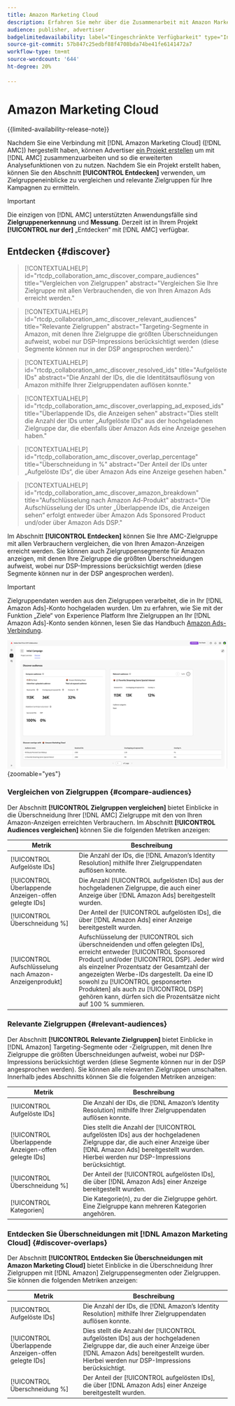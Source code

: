 ```yaml
---
title: Amazon Marketing Cloud
description: Erfahren Sie mehr über die Zusammenarbeit mit Amazon Marketing Cloud in Real-Time CDP Collaboration.
audience: publisher, advertiser
badgelimitedavailability: label="Eingeschränkte Verfügbarkeit" type="Informative" url="https://helpx.adobe.com/legal/product-descriptions/real-time-customer-data-platform-collaboration.html newtab=true"
source-git-commit: 57b847c25edbf88f4708bda74be41fe6141472a7
workflow-type: tm+mt
source-wordcount: '644'
ht-degree: 20%

---
```


# Amazon Marketing Cloud

{{limited-availability-release-note}}

Nachdem Sie eine Verbindung mit [!DNL Amazon Marketing Cloud] ([!DNL AMC]) hergestellt haben, können Advertiser [ein Projekt erstellen](../manage-projects.md#create-project) um mit [!DNL AMC] zusammenzuarbeiten und so die erweiterten Analysefunktionen von zu nutzen. Nachdem Sie ein Projekt erstellt haben, können Sie den Abschnitt **[!UICONTROL Entdecken]** verwenden, um Zielgruppeneinblicke zu vergleichen und relevante Zielgruppen für Ihre Kampagnen zu ermitteln.

>[!IMPORTANT]
>
>Die einzigen von [!DNL AMC] unterstützten Anwendungsfälle sind **Zielgruppenerkennung** und **Messung**. Derzeit ist in Ihrem Projekt **[!UICONTROL nur der]** „Entdecken“ mit [!DNL AMC] verfügbar.

## Entdecken {#discover}

>[!CONTEXTUALHELP]
>id="rtcdp_collaboration_amc_discover_compare_audiences"
>title="Vergleichen von Zielgruppen"
>abstract="Vergleichen Sie Ihre Zielgruppe mit allen Verbrauchenden, die von Ihren Amazon Ads erreicht werden."

>[!CONTEXTUALHELP]
>id="rtcdp_collaboration_amc_discover_relevant_audiences"
>title="Relevante Zielgruppen"
>abstract="Targeting-Segmente in Amazon, mit denen Ihre Zielgruppe die größten Überschneidungen aufweist, wobei nur DSP-Impressions berücksichtigt werden (diese Segmente können nur in der DSP angesprochen werden)."

>[!CONTEXTUALHELP]
>id="rtcdp_collaboration_amc_discover_resolved_ids"
>title="Aufgelöste IDs"
>abstract="Die Anzahl der IDs, die die Identitätsauflösung von Amazon mithilfe Ihrer Zielgruppendaten auflösen konnte."

>[!CONTEXTUALHELP]
>id="rtcdp_collaboration_amc_discover_overlapping_ad_exposed_ids"
>title="Überlappende IDs, die Anzeigen sehen"
>abstract="Dies stellt die Anzahl der IDs unter „Aufgelöste IDs“ aus der hochgeladenen Zielgruppe dar, die ebenfalls über Amazon Ads eine Anzeige gesehen haben."

>[!CONTEXTUALHELP]
>id="rtcdp_collaboration_amc_discover_overlap_percentage"
>title="Überschneidung in %"
>abstract="Der Anteil der IDs unter „Aufgelöste IDs“, die über Amazon Ads eine Anzeige gesehen haben."

>[!CONTEXTUALHELP]
>id="rtcdp_collaboration_amc_discover_amazon_breakdown"
>title="Aufschlüsselung nach Amazon Ad-Produkt"
>abstract="Die Aufschlüsselung der IDs unter „Überlappende IDs, die Anzeigen sehen“ erfolgt entweder über Amazon Ads Sponsored Product und/oder über Amazon Ads DSP."

Im Abschnitt **[!UICONTROL Entdecken]** können Sie Ihre AMC-Zielgruppe mit allen Verbrauchern vergleichen, die von Ihren Amazon-Anzeigen erreicht werden. Sie können auch Zielgruppensegmente für Amazon anzeigen, mit denen Ihre Zielgruppe die größten Überschneidungen aufweist, wobei nur DSP-Impressions berücksichtigt werden (diese Segmente können nur in der DSP angesprochen werden).

>[!IMPORTANT]
>
>Zielgruppendaten werden aus den Zielgruppen verarbeitet, die in Ihr [!DNL Amazon Ads]-Konto hochgeladen wurden. Um zu erfahren, wie Sie mit der Funktion „Ziele“ von Experience Platform Ihre Zielgruppen an Ihr [!DNL Amazon Ads]-Konto senden können, lesen Sie das Handbuch [Amazon Ads-Verbindung](https://experienceleague.adobe.com/de/docs/experience-platform/destinations/catalog/advertising/amazon-ads).

![Der Abschnitt „Entdecken“ in einem Projekt mit Amazon Marketing Cloud.](/help/assets/collaborate/advertising-platforms/amc-discover.png){zoomable="yes"}

### Vergleichen von Zielgruppen {#compare-audiences}

Der Abschnitt **[!UICONTROL Zielgruppen vergleichen]** bietet Einblicke in die Überschneidung Ihrer [!DNL AMC] Zielgruppe mit den von Ihren Amazon-Anzeigen erreichten Verbrauchern. Im Abschnitt **[!UICONTROL Audiences vergleichen]** können Sie die folgenden Metriken anzeigen:

| Metrik | Beschreibung |
|--------------------------------|---------------------------------------------------------------------------------------------------|
| [!UICONTROL Aufgelöste IDs] | Die Anzahl der IDs, die [!DNL Amazon’s Identity Resolution] mithilfe Ihrer Zielgruppendaten auflösen konnte. |
| [!UICONTROL Überlappende Anzeigen-offen gelegte IDs] | Die Anzahl [!UICONTROL aufgelösten IDs] aus der hochgeladenen Zielgruppe, die auch einer Anzeige über [!DNL Amazon Ads] bereitgestellt wurden. |
| [!UICONTROL Überschneidung %] | Der Anteil der [!UICONTROL aufgelösten IDs], die über [!DNL Amazon Ads] einer Anzeige bereitgestellt wurden. |
| [!UICONTROL Aufschlüsselung nach Amazon-Anzeigenprodukt] | Aufschlüsselung der [!UICONTROL sich überschneidenden und offen gelegten IDs], erreicht entweder [!UICONTROL Sponsored Product] und/oder [!UICONTROL DSP]. Jeder wird als einzelner Prozentsatz der Gesamtzahl der angezeigten Werbe-IDs dargestellt. Da eine ID sowohl zu [!UICONTROL gesponserten Produkten] als auch zu [!UICONTROL DSP] gehören kann, dürfen sich die Prozentsätze nicht auf 100 % summieren. |


### Relevante Zielgruppen {#relevant-audiences}

Der Abschnitt **[!UICONTROL Relevante Zielgruppen]** bietet Einblicke in [!DNL Amazon] Targeting-Segmente oder -Zielgruppen, mit denen Ihre Zielgruppe die größten Überschneidungen aufweist, wobei nur DSP-Impressions berücksichtigt werden (diese Segmente können nur in der DSP angesprochen werden). Sie können alle relevanten Zielgruppen umschalten. Innerhalb jedes Abschnitts können Sie die folgenden Metriken anzeigen:

| Metrik | Beschreibung |
|--------------------------------|---------------------------------------------------------------------------------------------------|
| [!UICONTROL Aufgelöste IDs] | Die Anzahl der IDs, die [!DNL Amazon’s Identity Resolution] mithilfe Ihrer Zielgruppendaten auflösen konnte. |
| [!UICONTROL Überlappende Anzeigen-offen gelegte IDs] | Dies stellt die Anzahl der [!UICONTROL aufgelösten IDs] aus der hochgeladenen Zielgruppe dar, die auch einer Anzeige über [!DNL Amazon Ads] bereitgestellt wurden. Hierbei werden nur DSP-Impressions berücksichtigt. |
| [!UICONTROL Überschneidung %] | Der Anteil der [!UICONTROL aufgelösten IDs], die über [!DNL Amazon Ads] einer Anzeige bereitgestellt wurden. |
| [!UICONTROL Kategorien] | Die Kategorie(n), zu der die Zielgruppe gehört. Eine Zielgruppe kann mehreren Kategorien angehören. |

### Entdecken Sie Überschneidungen mit [!DNL Amazon Marketing Cloud] {#discover-overlaps}

Der Abschnitt **[!UICONTROL Entdecken Sie Überschneidungen mit Amazon Marketing Cloud]** bietet Einblicke in die Überschneidung Ihrer Zielgruppen mit [!DNL Amazon] Zielgruppensegmenten oder Zielgruppen. Sie können die folgenden Metriken anzeigen:

| Metrik | Beschreibung |
|--------------------------------|---------------------------------------------------------------------------------------------------|
| [!UICONTROL Aufgelöste IDs] | Die Anzahl der IDs, die [!DNL Amazon’s Identity Resolution] mithilfe Ihrer Zielgruppendaten auflösen konnte. |
| [!UICONTROL Überlappende Anzeigen-offen gelegte IDs] | Dies stellt die Anzahl der [!UICONTROL aufgelösten IDs] aus der hochgeladenen Zielgruppe dar, die auch einer Anzeige über [!DNL Amazon Ads] bereitgestellt wurden. Hierbei werden nur DSP-Impressions berücksichtigt. |
| [!UICONTROL Überschneidung %] | Der Anteil der [!UICONTROL aufgelösten IDs], die über [!DNL Amazon Ads] einer Anzeige bereitgestellt wurden. |